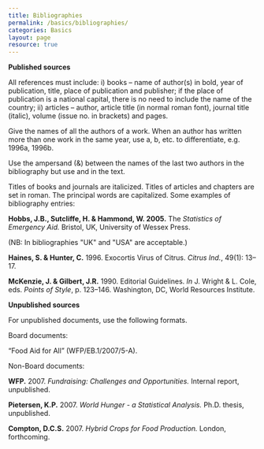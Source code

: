 ```yaml
---
title: Bibliographies
permalink: /basics/bibliographies/
categories: Basics
layout: page
resource: true
---
```


__Published sources__

All references must include: i) books – name of author(s) in bold, year of publication, title, place of publication and publisher; if the place of publication is a national capital, there is no need to include the name of the country; ii) articles – author, article title (in normal roman font), journal title (italic), volume (issue no. in brackets) and pages.

Give the names of all the authors of a work. When an author has written more than one work in the same year, use a, b, etc. to differentiate, e.g. 1996a, 1996b.

Use the ampersand (&) between the names of the last two authors in the bibliography but use and in the text.

Titles of books and journals are italicized. Titles of articles and chapters are set in roman. The principal words are capitalized.
Some examples of bibliography entries:

__Hobbs, J.B., Sutcliffe, H. & Hammond, W. 2005.__ The *Statistics of Emergency Aid.* Bristol, UK, University of Wessex Press.

(NB: In bibliographies "UK" and "USA" are acceptable.)

__Haines, S. & Hunter, C.__ 1996. Exocortis Virus of Citrus. *Citrus Ind.*, 49(1): 13– 17.

__McKenzie, J. & Gilbert, J.R.__ 1990. Editorial Guidelines. *In* J. Wright & L. Cole, eds. *Points of Style*, p. 123–146. Washington, DC, World Resources Institute.

__Unpublished sources__

For unpublished documents, use the following formats.

Board documents:

“Food Aid for All” (WFP/EB.1/2007/5-A).

Non-Board documents:


__WFP.__ 2007. *Fundraising: Challenges and Opportunities.* Internal report, unpublished.


__Pietersen, K.P.__ 2007. *World Hunger - a Statistical Analysis.* Ph.D. thesis, unpublished.

__Compton, D.C.S.__ 2007. *Hybrid Crops for Food Production.* London, forthcoming.
